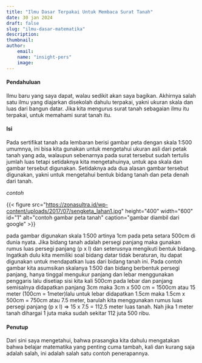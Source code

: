 ```yaml
---
title: "Ilmu Dasar Terpakai Untuk Membaca Surat Tanah"
date: 30 jan 2024
draft: false
slug: "ilmu-dasar-matematika"
description:
thumbnail:
author:
    email:
    name: "insight-pers"
    image:
---
```


#### Pendahuluan
Ilmu baru yang saya dapat, walau sedikit akan saya bagikan. Akhirnya salah satu
ilmu yang diajarkan disekolah dahulu terpakai, yakni ukuran skala dan luas dari
bangun datar. Jika kita mengurus surat tanah sebagaian ilmu itu terpakai, untuk
memahami surat tanah itu.

#### Isi
Pada sertifikat tanah ada lembaran berisi gambar peta dengan skala 1:500 umumnya,
ini bisa kita gunakan untuk mengetahui ukuran asli dari petak tanah yang ada, walaupun
sebenarnya pada surat tersebut sudah tertulis jumlah luas tetapi setidaknya kita
mengetahuinya, untuk apa skala dan gambar tersebut digunakan. Setidaknya ada dua
alasan gambar tersebut digunakan, yakni untuk mengetahui bentuk bidang tanah
dan peta denah dari tanah.

_contoh_

{{< figure src="https://zonasultra.id/wp-content/uploads/2017/07/sengketa_lahan1.jpg" 
height="400" 
width="600" 
id="1" 
alt="contoh gambar peta tanah" caption="gambar diambil dari google" >}}

pada gambar digunakan skala 1:500 artinya 1cm pada peta setara 500cm di dunia nyata.
Jika bidang tanah adalah persegi panjang maka gunakan rumus luas persegi panjang (p x l)
dan seterusnya mengikuti bentuk bidang. Ingatkah dulu kita memiliki soal bidang
datar tidak beraturan, itu dapat digunakan untuk mendapatkan luas dari bidang tanah ini.
Pada contoh gambar kita asumsikan skalanya 1:500 dan bidang berbentuk persegi panjang, 
hanya tinggal mengukur panjang dan lebar menggunakan penggaris lalu disetiap sisi kita 
kali 500cm pada lebar dan panjang semisalnya didapatkan panjang 3cm maka 3cm x 500 cm = 1500cm 
atau 15 meter (100cm = 1meter)lalu untuk lebar didapatkan 1.5cm maka 1.5cm x 500cm = 750cm 
atau 7.5 meter, barulah kita menggunakan rumus luas persegi panjang (p x l) => 15 x 7.5 = 112.5 meter luas
tanah. Nah jika 1 meter tanah dihargai 1 juta maka sudah sekitar 112 juta 500 ribu.

#### Penutup
Dari sini saya mengetahui, bahwa prasangka kita dahulu mengatakan bahwa belajar 
matematika yang penting cuma tambah, kali dan kurang saja adalah salah, ini adalah
salah satu contoh penerapannya. 
